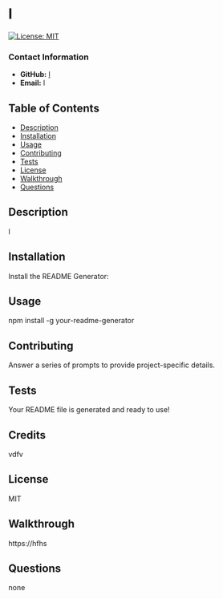 
  # l

[![License: MIT](https://img.shields.io/badge/License-MIT-yellow.svg)](https://opensource.org/licenses/MIT)

### Contact Information
- **GitHub:** [l](https://github.com/l)
- **Email:** l



## Table of Contents
- [Description](#description)
- [Installation](#installation)
- [Usage](#usage)
- [Contributing](#contributing)
- [Tests](#tests)
- [License](#license)
- [Walkthrough](#walkthrough)
- [Questions](#questions)

## Description
l

## Installation
Install the README Generator:

## Usage
npm install -g your-readme-generator

## Contributing
Answer a series of prompts to provide project-specific details.

## Tests
Your README file is generated and ready to use!

## Credits
vdfv

## License 
MIT

## Walkthrough
https://hfhs

## Questions
none
